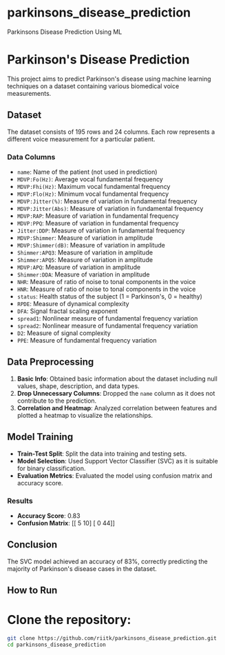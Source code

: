 # parkinsons_disease_prediction
Parkinsons Disease Prediction Using ML

# Parkinson's Disease Prediction

This project aims to predict Parkinson's disease using machine learning techniques on a dataset containing various biomedical voice measurements.

## Dataset

The dataset consists of 195 rows and 24 columns. Each row represents a different voice measurement for a particular patient.

### Data Columns

- `name`: Name of the patient (not used in prediction)
- `MDVP:Fo(Hz)`: Average vocal fundamental frequency
- `MDVP:Fhi(Hz)`: Maximum vocal fundamental frequency
- `MDVP:Flo(Hz)`: Minimum vocal fundamental frequency
- `MDVP:Jitter(%)`: Measure of variation in fundamental frequency
- `MDVP:Jitter(Abs)`: Measure of variation in fundamental frequency
- `MDVP:RAP`: Measure of variation in fundamental frequency
- `MDVP:PPQ`: Measure of variation in fundamental frequency
- `Jitter:DDP`: Measure of variation in fundamental frequency
- `MDVP:Shimmer`: Measure of variation in amplitude
- `MDVP:Shimmer(dB)`: Measure of variation in amplitude
- `Shimmer:APQ3`: Measure of variation in amplitude
- `Shimmer:APQ5`: Measure of variation in amplitude
- `MDVP:APQ`: Measure of variation in amplitude
- `Shimmer:DDA`: Measure of variation in amplitude
- `NHR`: Measure of ratio of noise to tonal components in the voice
- `HNR`: Measure of ratio of noise to tonal components in the voice
- `status`: Health status of the subject (1 = Parkinson's, 0 = healthy)
- `RPDE`: Measure of dynamical complexity
- `DFA`: Signal fractal scaling exponent
- `spread1`: Nonlinear measure of fundamental frequency variation
- `spread2`: Nonlinear measure of fundamental frequency variation
- `D2`: Measure of signal complexity
- `PPE`: Measure of fundamental frequency variation

## Data Preprocessing

1. **Basic Info**: Obtained basic information about the dataset including null values, shape, description, and data types.
2. **Drop Unnecessary Columns**: Dropped the `name` column as it does not contribute to the prediction.
3. **Correlation and Heatmap**: Analyzed correlation between features and plotted a heatmap to visualize the relationships.

## Model Training

- **Train-Test Split**: Split the data into training and testing sets.
- **Model Selection**: Used Support Vector Classifier (SVC) as it is suitable for binary classification.
- **Evaluation Metrics**: Evaluated the model using confusion matrix and accuracy score.

### Results

- **Accuracy Score**: 0.83
- **Confusion Matrix**: 
[[ 5 10]
[ 0 44]]

## Conclusion

The SVC model achieved an accuracy of 83%, correctly predicting the majority of Parkinson's disease cases in the dataset.

## How to Run

# Clone the repository:
  ```bash
  git clone https://github.com/riitk/parkinsons_disease_prediction.git
  cd parkinsons_disease_prediction